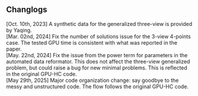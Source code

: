 ## Changlogs
[Oct. 10th, 2023] A synthetic data for the generalized three-view is provided by Yaqing. <br />
[Mar. 02nd, 2024] Fix the number of solutions issue for the 3-view 4-points case. The tested GPU time is consistent with what was reported in the paper. <br />
[May. 22nd, 2024] Fix the issue from the power term for parameters in the automated data reformator. This does not affect the three-view generalized problem, but could raise a bug for new minimal problems. This is reflected in the original GPU-HC code. <br />
[May 29th, 2025] Major code organization change: say goodbye to the messy and unstructured code. The flow follows the original GPU-HC code.